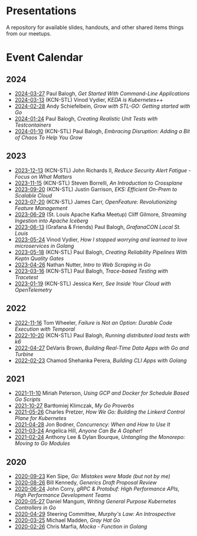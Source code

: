 # Presentations
A repository for available slides, handouts, and other shared items things from our meetups.

# Event Calendar

## 2024
* [2024-03-27](2024-03-27-get-started-with-cli-apps) Paul Balogh, _Get Started With Command-Line Applications_
* [2024-03-13](2024-03-13-keda-is-kube-plus) (KCN-STL) Vinod Vydier, _KEDA is Kubernetes++_
* [2024-02-28](2024-02-28-GrowWithStLGo) Andy Schiefelbein, _Grow with STL-GO: Getting started with Go_
* [2024-01-24](2024-01-24-Testcontainers) Paul Balogh, _Creating Realistic Unit Tests with Testcontainers_
* [2024-01-10](2024-01-10-EmbracingDisruption) (KCN-STL) Paul Balogh, _Embracing Disruption: Adding a Bit of Chaos To Help You Grow_

## 2023

* [2023-12-13](2023-12-13-ReduceAlertFatigue) (KCN-STL) John Richards II, _Reduce Security Alert Fatigue - Focus on What Matters_
* [2023-11-15](2023-11-15-IntroToCrossplane) (KCN-STL) Steven Borrelli, _An Introduction to Crossplane_
* [2023-09-20](2023-09-20-EKSScalableCloud) (KCN-STL) Justin Garrison, _EKS: Efficient On-Prem to Scalable Cloud_
* [2023-07-20](2023-07-20-OpenFeature) (KCN-STL) James Carr, _OpenFeature: Revolutionizing Feature Management_
* [2023-06-29](2023-06-29-StreamingIngestionIntoIceberg) (St. Louis Apache Kafka Meetup) Cliff Gilmore, _Streaming Ingestion into Apache Iceberg_
* [2023-06-13](2023-06-13-GrafanaConLocal) (Grafana &amp; Friends) Paul Balogh, _GrafanaCON Local St. Louis_
* [2023-05-24](2023-05-24-LearnToLoveMicroservicesInGo) Vinod Vydier, _How I stopped worrying and learned to love microservices in Golang_
* [2023-05-18](2023-05-18-ReliabilityPipelinesWithKeptn) (KCN-STL) Paul Balogh, _Creating Reliability Pipelines With Keptn Quality Gates_
* [2023-04-26](2023-04-26-IntroToWebScraping) Nathan Nutter, _Intro to Web Scraping in Go_
* [2023-03-16](2023-03-16-TraceBasedTestingWithTracetest) (KCN-STL) Paul Balogh, _Trace-based Testing with Tracetest_
* [2023-01-19](2023-01-19-SeeInsideYourCloudWithOpenTelemetry) (KCN-STL) Jessica Kerr, _See Inside Your Cloud with OpenTelemetry_

## 2022

* [2022-11-16](2022-11-16-FailureIsNotAnOption) Tom Wheeler, _Failure is Not an Option: Durable Code Execution with Temporal_
* [2022-10-20](2022-10-20-DistributedLoadTests) (KCN-STL) Paul Balogh, _Running distributed load tests with k6_
* [2022-04-27](2022-04-27-RealTimeDataApps) DeVaris Brown, _Building Real-Time Data Apps with Go and Turbine_
* [2022-02-23](2022-02-23-BuildingCLIApps) Chamod Shehanka Perera, _Building CLI Apps with Golang_

## 2021

* [2021-11-10](2021-11-10-ScheduleBasedGoScripts) Miriah Peterson, _Using GCP and Docker for Schedule Based Go Scripts_
* [2021-10-27](2021-10-27-MyGoProverbs) Bartłomiej Klimczak, _My Go Proverbs_
* [2021-05-26](2021-05-26-HowWeGoLinkerd) Charles Pretzer, _How We Go: Building the Linkerd Control Plane for Kubernetes_
* [2021-04-28](2021-04-28-ConcurrencyWhenAndHowToUseIt) Jon Bodner, _Concurrency: When and How to Use It_
* [2021-03-24](2021-03-24-AnyoneCanBeAGopher) Angelica Hill, _Anyone Can Be A Gopher!_
* [2021-02-24](2021-02-24-UntanglingMonorepo) Anthony Lee & Dylan Bourque, _Untangling the Monorepo: Moving to Go Modules_

## 2020

* [2020-09-23](2020-09-23-MistakesWereMade) Ken Sipe, _Go: Mistakes were Made (but not by me)_
* [2020-08-26](2020-08-26-Generics) Bill Kennedy, _Generics Draft Proposal Review_
* [2020-06-24](2020-06-24-gRPCAndProtobuf) John Corry, _gRPC & Protobuf: High Performance APIs, High Performance Development Teams_
* [2020-05-27](2020-05-27-KubeControllers) Daniel Mangum, _Writing General Purpose Kubernetes Controllers in Go_
* [2020-04-29](2020-04-29-MuphysLawAnIntrospective) Steering Committee, _Murphy's Law: An Introspective_
* [2020-03-25](2020-03-25-GrayHatGo) Michael Madden, _Gray Hat Go_
* [2020-02-26](2020-02-26-Mocka) Chris Marfia, _Mocka - Function in Golang_

